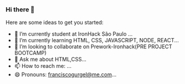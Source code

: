 ### Hi there 👋


Here are some ideas to get you started:

- 🔭 I’m currently student at IronHack São Paulo ...
- 🌱 I’m currently learning  HTML, CSS, JAVASCRIPT, NODE, REACT...
- 👯 I’m looking to collaborate on Prework-Ironhack(PRE PROJECT BOOTCAMP)
- 💬 Ask me about  HTML,CSS...
- 📫 How to reach me: ...
- 😄 Pronouns: franciscogurgel@me.com...
